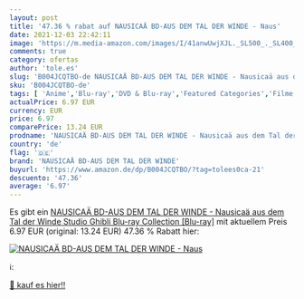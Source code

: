 ```yaml
---
layout: post
title: '47.36 % rabat auf NAUSICAÄ BD-AUS DEM TAL DER WINDE - Naus'
date: 2021-12-03 22:42:11
image: 'https://m.media-amazon.com/images/I/41anwUwjXJL._SL500_._SL400_.jpg'
comments: true
category: ofertas
author: 'tole.es'
slug: 'B004JCQTBO-de NAUSICAÄ BD-AUS DEM TAL DER WINDE - Nausicaä aus dem Tal...'
sku: 'B004JCQTBO-de'
tags: [ 'Anime','Blu-ray','DVD & Blu-ray','Featured Categories','Filme','nausicaä bd-aus dem tal der winde', ]
actualPrice: 6.97 EUR
currency: EUR
price: 6.97
comparePrice: 13.24 EUR
prodname: 'NAUSICAÄ BD-AUS DEM TAL DER WINDE - Nausicaä aus dem Tal der Winde  Studio Ghibli Blu-ray Collection  [Blu-ray]'
country: 'de'
flag: '🇩🇪'
brand: 'NAUSICAÄ BD-AUS DEM TAL DER WINDE'
buyurl: 'https://www.amazon.de/dp/B004JCQTBO/?tag=tolees0ca-21'
descuento: '47.36'
average: '6.97'
---
```


Es gibt ein [NAUSICAÄ BD-AUS DEM TAL DER WINDE - Nausicaä aus dem Tal der Winde  Studio Ghibli Blu-ray Collection  [Blu-ray]](https://www.amazon.de/dp/B004JCQTBO/?tag=tolees0ca-21) mit aktuellem Preis 6.97 EUR (original: 13.24 EUR) 47.36 % Rabatt hier:

[![NAUSICAÄ BD-AUS DEM TAL DER WINDE - Naus](https://m.media-amazon.com/images/I/41anwUwjXJL._SL500_._SL400_.jpg)](https://www.amazon.de/dp/B004JCQTBO/?tag=tolees0ca-21)

ℹ️:


[🛒 kauf es hier!!](https://www.amazon.de/dp/B004JCQTBO/?tag=tolees0ca-21)

